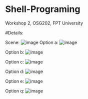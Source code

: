 # Shell-Programing
Workshop 2, OSG202, FPT University

#Details:

Scene:
![image](https://github.com/TamNHHE173108/Shell-Programing/assets/113533781/b806a66f-e7d2-468a-8ae0-2d48ad554f89)
Option a:
![image](https://github.com/TamNHHE173108/Shell-Programing/assets/113533781/960d8345-4285-447b-b777-39b1d428f5e5)

Option b:
![image](https://github.com/TamNHHE173108/Shell-Programing/assets/113533781/0279e3bc-1d36-4992-a377-b251bc4e2ea9)

Option c:
![image](https://github.com/TamNHHE173108/Shell-Programing/assets/113533781/64da4992-4419-4dde-a3bf-4b673578702f)

Option d:
![image](https://github.com/TamNHHE173108/Shell-Programing/assets/113533781/e438bbdd-029c-4484-bf08-9607da5c0bb5)

Option e:
![image](https://github.com/TamNHHE173108/Shell-Programing/assets/113533781/b305b2df-e5ca-419d-81b2-190818991fe0)

Option q:
![image](https://github.com/TamNHHE173108/Shell-Programing/assets/113533781/963df843-9084-4f37-beff-9104e0f0414e)



